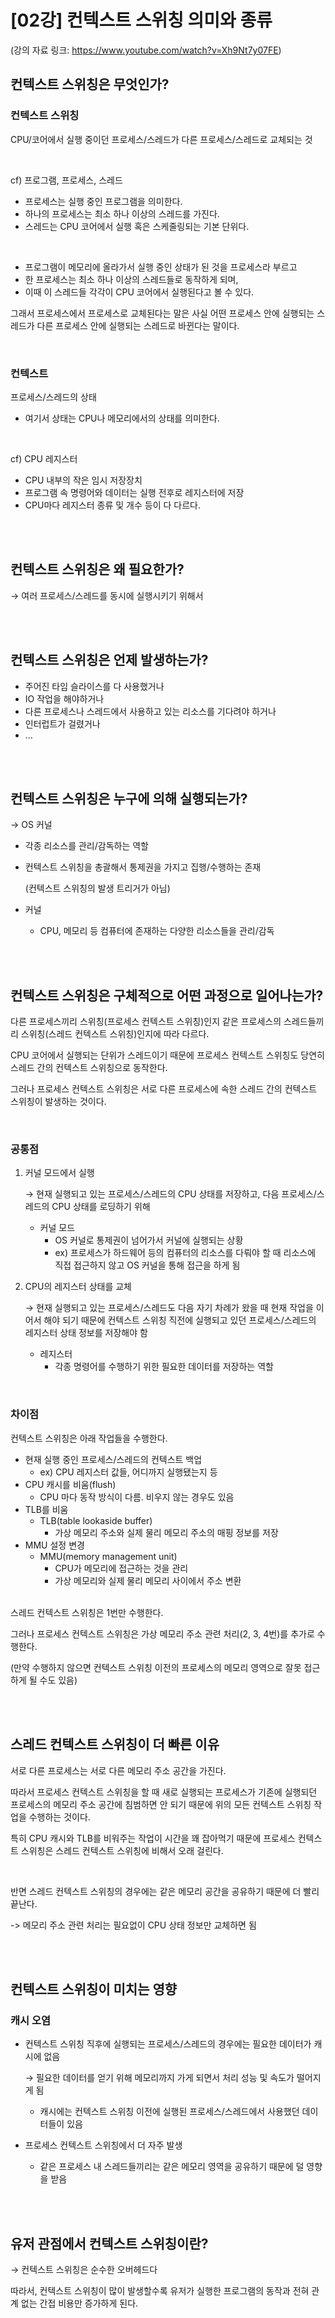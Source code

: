 # [02강] 컨텍스트 스위칭 의미와 종류
(강의 자료 링크: https://www.youtube.com/watch?v=Xh9Nt7y07FE)

## 컨텍스트 스위칭은 무엇인가?

### 컨텍스트 스위칭

CPU/코어에서 실행 중이던 프로세스/스레드가 다른 프로세스/스레드로 교체되는 것

<br/>

cf) 프로그램, 프로세스, 스레드
* 프로세스는 실행 중인 프로그램을 의미한다.
* 하나의 프로세스는 최소 하나 이상의 스레드를 가진다.
* 스레드는 CPU 코어에서 실행 혹은 스케줄링되는 기본 단위다.

<br/>

* 프로그램이 메모리에 올라가서 실행 중인 상태가 된 것을 프로세스라 부르고
* 한 프로세스는 최소 하나 이상의 스레드들로 동작하게 되며,
* 이때 이 스레드들 각각이 CPU 코어에서 실행된다고 볼 수 있다.


그래서 프로세스에서 프로세스로 교체된다는 말은 사실 어떤 프로세스 안에 실행되는 스레드가 다른 프로세스 안에 실행되는 스레드로 바뀐다는 말이다.

<br/>

### 컨텍스트

프로세스/스레드의 상태

- 여기서 상태는 CPU나 메모리에서의 상태를 의미한다.

<br/>

cf) CPU 레지스터
* CPU 내부의 작은 임시 저장장치
* 프로그램 속 명령어와 데이터는 실행 전후로 레지스터에 저장
* CPU마다 레지스터 종류 및 개수 등이 다 다르다.
  

<br/><br/>

## 컨텍스트 스위칭은 왜 필요한가?

→ 여러 프로세스/스레드를 동시에 실행시키기 위해서

<br/><br/>

## 컨텍스트 스위칭은 언제 발생하는가?

- 주어진 타임 슬라이스를 다 사용했거나
- IO 작업을 해야하거나
- 다른 프로세스나 스레드에서 사용하고 있는 리소스를 기다려야 하거나
- 인터럽트가 걸렸거나
- …

<br/><br/>

## 컨텍스트 스위칭은 누구에 의해 실행되는가?

→ OS 커널

- 각종 리소스를 관리/감독하는 역할
- 컨텍스트 스위칭을 총괄해서 통제권을 가지고 집행/수행하는 존재

  (컨텍스트 스위칭의 발생 트리거가 아님)


- 커널
    - CPU, 메모리 등 컴퓨터에 존재하는 다양한 리소스들을 관리/감독

<br/><br/>

## 컨텍스트 스위칭은 구체적으로 어떤 과정으로 일어나는가?

다른 프로세스끼리 스위칭(프로세스 컨텍스트 스위칭)인지 같은 프로세스의 스레드들끼리 스위칭(스레드 컨텍스트 스위칭)인지에 따라 다르다.

CPU 코어에서 실행되는 단위가 스레드이기 때문에 프로세스 컨텍스트 스위칭도 당연히 스레드 간의 컨텍스트 스위칭으로 동작한다.

그러나 프로세스 컨텍스트 스위칭은 서로 다른 프로세스에 속한 스레드 간의 컨텍스트 스위칭이 발생하는 것이다.

<br/>

### 공통점

1. 커널 모드에서 실행

   → 현재 실행되고 있는 프로세스/스레드의 CPU 상태를 저장하고, 다음 프로세스/스레드의 CPU 상태를 로딩하기 위해

    - 커널 모드
        - OS 커널로 통제권이 넘어가서 커널에 실행되는 상황
        - ex) 프로세스가 하드웨어 등의 컴퓨터의 리소스를 다뤄야 할 때 리소스에 직접 접근하지 않고 OS 커널을 통해 접근을 하게 됨
2. CPU의 레지스터 상태를 교체

   → 현재 실행되고 있는 프로세스/스레드도 다음 자기 차례가 왔을 때 현재 작업을 이어서 해야 되기 때문에 컨텍스트 스위칭 직전에 실행되고 있던 프로세스/스레드의 레지스터 상태 정보를 저장해야 함

    - 레지스터
        - 각종 명령어를 수행하기 위한 필요한 데이터를 저장하는 역할

<br/>

### 차이점
컨텍스트 스위칭은 아래 작업들을 수행한다.
- 현재 실행 중인 프로세스/스레드의 컨텍스트 백업
  - ex) CPU 레지스터 값들, 어디까지 실행됐는지 등
- CPU 캐시를 비움(flush)
  - CPU 마다 동작 방식이 다름. 비우지 않는 경우도 있음 
- TLB를 비움
  - TLB(table lookaside buffer)
    - 가상 메모리 주소와 실제 물리 메모리 주소의 매핑 정보를 저장
- MMU 설정 변경
  - MMU(memory management unit)
    - CPU가 메모리에 접근하는 것을 관리
    - 가상 메모리와 실제 물리 메모리 사이에서 주소 변환

<br/>
스레드 컨텍스트 스위칭은 1번만 수행한다.

그러나 프로세스 컨텍스트 스위칭은 가상 메모리 주소 관련 처리(2, 3, 4번)를 추가로 수행한다.

(만약 수행하지 않으면 컨텍스트 스위칭 이전의 프로세스의 메모리 영역으로 잘못 접근하게 될 수도 있음)

<br/><br/>

## 스레드 컨텍스트 스위칭이 더 빠른 이유

서로 다른 프로세스는 서로 다른 메모리 주소 공간을 가진다.

따라서 프로세스 컨텍스트 스위칭을 할 때 새로 실행되는 프로세스가 기존에 실행되던 프로세스의 메모리 주소 공간에 침범하면 안 되기 때문에 위의 모든 컨텍스트 스위칭 작업을 수행하는 것이다.

특히 CPU 캐시와 TLB를 비워주는 작업이 시간을 꽤 잡아먹기 때문에 프로세스 컨텍스트 스위칭은 스레드 컨텍스트 스위칭에 비해서 오래 걸린다.

<br/>

반면 스레드 컨텍스트 스위칭의 경우에는 같은 메모리 공간을 공유하기 때문에 더 빨리 끝난다.

-> 메모리 주소 관련 처리는 필요없이 CPU 상태 정보만 교체하면 됨


<br/><br/>

## 컨텍스트 스위칭이 미치는 영향

### 캐시 오염

- 컨텍스트 스위칭 직후에 실행되는 프로세스/스레드의 경우에는 필요한 데이터가 캐시에 없음

  → 필요한 데이터를 얻기 위해 메모리까지 가게 되면서 처리 성능 및 속도가 떨어지게 됨

    - 캐시에는 컨텍스트 스위칭 이전에 실행된 프로세스/스레드에서 사용했던 데이터들이 있음
- 프로세스 컨텍스트 스위칭에서 더 자주 발생
    - 같은 프로세스 내 스레드들끼리는 같은 메모리 영역을 공유하기 때문에 덜 영향을 받음

<br/><br/>

## 유저 관점에서 컨텍스트 스위칭이란?

→ 컨텍스트 스위칭은 순수한 오버헤드다

따라서, 컨텍스트 스위칭이 많이 발생할수록 유저가 실행한 프로그램의 동작과 전혀 관계 없는 간접 비용만 증가하게 된다.